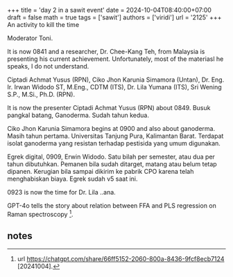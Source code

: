 +++
title = 'day 2 in a sawit event'
date = 2024-10-04T08:40:00+07:00
draft = false
math = true
tags = ['sawit']
authors = ['viridi']
url = '2125'
+++
An activity to kill the time<!--more-->

Moderator Toni.

It is now 0841 and a researcher, Dr. Chee-Kang Teh, from Malaysia is presenting his current achievement. Unfortunately, most of the materiasl he speaks, I do not understand.

Ciptadi Achmat Yusus (RPN), Ciko Jhon Karunia Simamora (Untan), Dr. Eng. Ir. Irwan Widodo ST, M.Eng., CDTM (ITS), Dr. Lila Yumana (ITS), Sri Wening S.P., M.Si., Ph.D. (RPN).

It is now the presenter Ciptadi Achmat Yusus (RPN) about 0849. Busuk pangkal batang, Ganoderma. Sudah tahun kedua.

Ciko Jhon Karunia Simamora begins at 0900 and also about ganoderma. Masih tahun pertama. Universitas Tanjung Pura, Kalimantan Barat. Terdapat isolat ganoderma yang resistan terhadap pestisida yang umum digunakan.

Egrek digital, 0909, Erwin Widodo. Satu bilah per semester, atau dua per tahun dibutuhkan. Pemanen bila sudah ditarget, matang atau belum tetap dipanen. Kerugian bila sampai dikirim ke pabrik CPO karena telah menghabiskan biaya. Egrek sudah v5 saat ini.

0923 is now the time for Dr. Lila ..ana.

GPT-4o tells the story about relation between FFA and PLS regression on Raman spectroscopy [^gpt4o_2024a].


## notes
[^gpt4o_2024a]: url https://chatgpt.com/share/66ff5152-2060-800a-8436-9fcf8ecb7124 [20241004].
